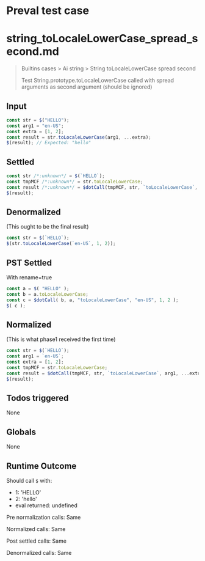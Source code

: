 # Preval test case

# string_toLocaleLowerCase_spread_second.md

> Builtins cases > Ai string > String toLocaleLowerCase spread second
>
> Test String.prototype.toLocaleLowerCase called with spread arguments as second argument (should be ignored)

## Input

`````js filename=intro
const str = $("HELLO");
const arg1 = "en-US";
const extra = [1, 2];
const result = str.toLocaleLowerCase(arg1, ...extra);
$(result); // Expected: "hello"
`````


## Settled


`````js filename=intro
const str /*:unknown*/ = $(`HELLO`);
const tmpMCF /*:unknown*/ = str.toLocaleLowerCase;
const result /*:unknown*/ = $dotCall(tmpMCF, str, `toLocaleLowerCase`, `en-US`, 1, 2);
$(result);
`````


## Denormalized
(This ought to be the final result)

`````js filename=intro
const str = $(`HELLO`);
$(str.toLocaleLowerCase(`en-US`, 1, 2));
`````


## PST Settled
With rename=true

`````js filename=intro
const a = $( "HELLO" );
const b = a.toLocaleLowerCase;
const c = $dotCall( b, a, "toLocaleLowerCase", "en-US", 1, 2 );
$( c );
`````


## Normalized
(This is what phase1 received the first time)

`````js filename=intro
const str = $(`HELLO`);
const arg1 = `en-US`;
const extra = [1, 2];
const tmpMCF = str.toLocaleLowerCase;
const result = $dotCall(tmpMCF, str, `toLocaleLowerCase`, arg1, ...extra);
$(result);
`````


## Todos triggered


None


## Globals


None


## Runtime Outcome


Should call `$` with:
 - 1: 'HELLO'
 - 2: 'hello'
 - eval returned: undefined

Pre normalization calls: Same

Normalized calls: Same

Post settled calls: Same

Denormalized calls: Same

